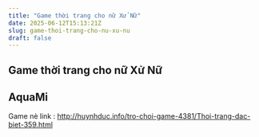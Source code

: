 ```yaml
---
title: "Game thời trang cho nữ Xử Nữ"
date: 2025-06-12T15:13:21Z
slug: game-thoi-trang-cho-nu-xu-nu
draft: false
---
```


## Game thời trang cho nữ Xử Nữ

## AquaMi

Game nè
link : http://huynhduc.info/tro-choi-game-4381/Thoi-trang-dac-biet-359.html